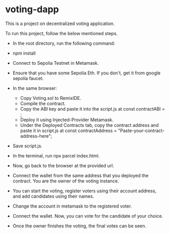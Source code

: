 # voting-dapp

This is a project on decentralized voting application.

To run this project, follow the below mentioned steps.

- In the root directory, run the following command:
- npm install

- Connect to Sepolia Testnet in Metamask.
- Ensure that you have some Sepolia Eth. If you don't, get it from google sepolia faucet.
- In the same browser:
  - Copy Voting.sol to RemixIDE.
  - Compile the contract.
  - Copy the ABI key and paste it into the script.js at const contractABI = <Paste-your-contract-ABI-here>;
  - Deploy it using Injected-Provider Metamask.
  - Under the Deployed Contracts tab, copy the contract address and paste it in script.js at const contractAddress = "Paste-your-contract-address-here";
- Save script.js.
- In the terminal, run npx parcel index.html.
- Now, go back to the browser at the provided url.
- Connect the wallet from the same address that you deployed the contract. You are the owner of the voting instance.
- You can start the voting, register voters using their account address, and add candidates using their names.
- Change the account in metamask to the registered voter.
- Connect the wallet. Now, you can vote for the candidate of your choice.
- Once the owner finishes the voting, the final votes can be seen.
